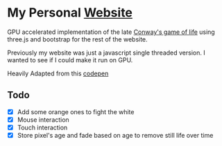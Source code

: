 # My Personal [Website](https://stevenhuyn.github.io)

GPU accelerated implementation of the late [Conway's game of life](https://en.wikipedia.org/wiki/Conway%27s_Game_of_Life) using three.js and bootstrap for the rest of the website.

Previously my website was just a javascript single threaded version. I wanted to see if I could make it run on GPU.

Heavily Adapted from this [codepen](https://codepen.io/asdfmario/pen/MBpVJJ)

## Todo

- [x] Add some orange ones to fight the white
- [x] Mouse interaction
- [x] Touch interaction
- [x] Store pixel's age and fade based on age to remove still life over time
